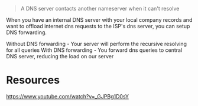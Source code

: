 > A DNS server contacts another nameserver when it can't resolve

When you have an internal DNS server with your local company records and want to offload internet dns requests to the ISP's dns server, you can setup DNS forwarding.

Without DNS forwarding - Your server will perform the recursive resolving for all queries
With DNS forwarding - You forward dns queries to central DNS server, reducing the load on our server 

# Resources
https://www.youtube.com/watch?v=_GJPBg1D0sY
